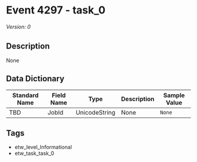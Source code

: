 # Event 4297 - task_0
###### Version: 0

## Description
None

## Data Dictionary
|Standard Name|Field Name|Type|Description|Sample Value|
|---|---|---|---|---|
|TBD|JobId|UnicodeString|None|`None`|

## Tags
* etw_level_Informational
* etw_task_task_0